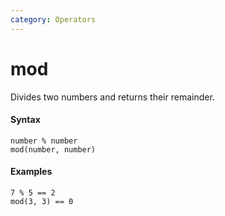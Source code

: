```yaml
---
category: Operators
---
```


# mod
Divides two numbers and returns their remainder.

#### Syntax
```
number % number
mod(number, number)
```

#### Examples
```
7 % 5 == 2
mod(3, 3) == 0
```
